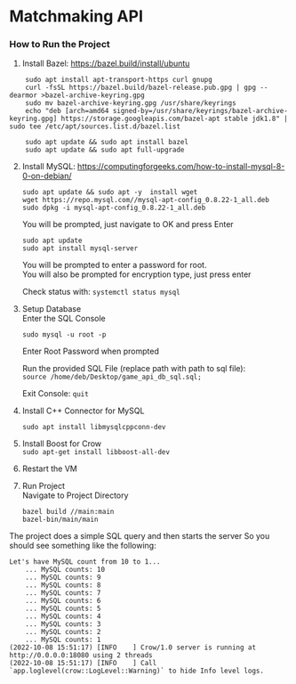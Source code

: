 # Matchmaking API

### How to Run the Project
1. Install Bazel: https://bazel.build/install/ubuntu
```
	sudo apt install apt-transport-https curl gnupg
	curl -fsSL https://bazel.build/bazel-release.pub.gpg | gpg --dearmor >bazel-archive-keyring.gpg
	sudo mv bazel-archive-keyring.gpg /usr/share/keyrings
	echo "deb [arch=amd64 signed-by=/usr/share/keyrings/bazel-archive-keyring.gpg] https://storage.googleapis.com/bazel-apt stable jdk1.8" | sudo tee /etc/apt/sources.list.d/bazel.list
	
	sudo apt update && sudo apt install bazel
	sudo apt update && sudo apt full-upgrade
```

2. Install MySQL: https://computingforgeeks.com/how-to-install-mysql-8-0-on-debian/
    ```
	sudo apt update && sudo apt -y  install wget
	wget https://repo.mysql.com//mysql-apt-config_0.8.22-1_all.deb
	sudo dpkg -i mysql-apt-config_0.8.22-1_all.deb
    ```
	You will be prompted, just navigate to OK and press Enter
	```
	sudo apt update
	sudo apt install mysql-server
	```
	You will be prompted to enter a password for root.\
	You will also be prompted for encryption type, just press enter

	Check status with: ```systemctl status mysql```

3. Setup Database\
    Enter the SQL Console
    ```
	sudo mysql -u root -p
	```
	Enter Root Password when prompted

	Run the provided SQL File (replace path with path to sql file):\
	```source /home/deb/Desktop/game_api_db_sql.sql;```

	Exit Console: ```quit```

4. Install C++ Connector for MySQL

	```sudo apt install libmysqlcppconn-dev```

5. Install Boost for Crow\
	```sudo apt-get install libboost-all-dev```

6. Restart the VM

7. Run Project\
	Navigate to Project Directory
	```
	bazel build //main:main
	bazel-bin/main/main
	```

The project does a simple SQL query and then starts the server
So you should see something like the following:

```
Let's have MySQL count from 10 to 1...
	... MySQL counts: 10
	... MySQL counts: 9
	... MySQL counts: 8
	... MySQL counts: 7
	... MySQL counts: 6
	... MySQL counts: 5
	... MySQL counts: 4
	... MySQL counts: 3
	... MySQL counts: 2
	... MySQL counts: 1
(2022-10-08 15:51:17) [INFO    ] Crow/1.0 server is running at http://0.0.0.0:18080 using 2 threads
(2022-10-08 15:51:17) [INFO    ] Call `app.loglevel(crow::LogLevel::Warning)` to hide Info level logs.
```


	
